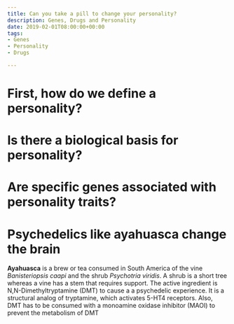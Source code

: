 ```yaml
---
title: Can you take a pill to change your personality?
description: Genes, Drugs and Personality
date: 2019-02-01T08:00:00+00:00
tags:
- Genes
- Personality
- Drugs

---
```

# First, how do we define a personality?

# Is there a biological basis for personality?

# Are specific genes associated with personality traits?

# Psychedelics like ayahuasca change the brain

**Ayahuasca** is a brew or tea consumed in South America of the vine _Banisteriopsis caapi_ and the shrub _Psychotria viridis_. A shrub is a short tree whereas a vine has a stem that requires support. The active ingredient is N,N-Dimethyltryptamine (DMT) to cause a a psychedelic experience. It is a structural analog of tryptamine, which activates 5-HT4 receptors. Also, DMT has to be consumed with a monoamine oxidase inhibitor (MAOI) to prevent the metabolism of DMT